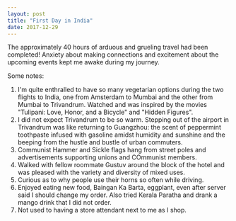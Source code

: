 ```yaml
---
layout: post
title: "First Day in India"
date: 2017-12-29
---
```


The approximately 40 hours of arduous and grueling travel had been completed! Anxiety about making connections
and excitement about the upcoming events kept me awake during my journey.

Some notes:
1. I'm quite enthralled to have so many vegetarian options during the two flights to India, one from Amsterdam to Mumbai and the other from Mumbai to Trivandrum. Watched and was inspired by the movies "Tulipani: Love, Honor, and a Bicycle" and "Hidden Figures".
2. I did not expect Trivandrum to be so warm. Stepping out of the airport in Trivandrum was like returning to Guangzhou: the scent of peppermint toothpaste infused with gasoline amidst humidity and sunshine and the beeping from the hustle and bustle of urban commuters.
3. Communist Hammer and Sickle flags hang from street poles and advertisements supporting unions and COmmunist members.
4. Walked with fellow roommate Gustuv around the block of the hotel and was pleased with the variety and diversity of mixed uses.
5. Curious as to why people use their horns so often while driving.
6. Enjoyed eating new food, Baingan Ka Barta, eggplant, even after server said I should change my order. Also tried Kerala Paratha and drank a mango drink that I did not order.
7. Not used to having a store attendant next to me as I shop.
